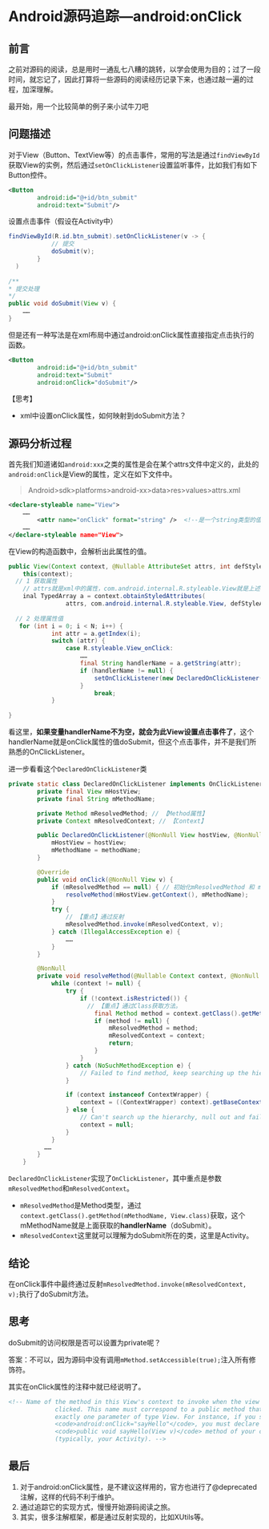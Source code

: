 # Android源码追踪—android:onClick

## 前言

之前对源码的阅读，总是用时一通乱七八糟的跳转，以学会使用为目的；过了一段时间，就忘记了，因此打算将一些源码的阅读经历记录下来，也通过敲一遍的过程，加深理解。

最开始，用一个比较简单的例子来小试牛刀吧

## 问题描述

对于View（Button、TextView等）的点击事件，常用的写法是通过`findViewById`获取View的实例，然后通过`setOnClickListener`设置监听事件，比如我们有如下Button控件。

```xml
<Button
        android:id="@+id/btn_submit"
        android:text="Submit"/>
```

设置点击事件（假设在Activity中）

```java
findViewById(R.id.btn_submit).setOnClickListener(v -> {
  			// 提交
  			doSubmit(v);
		}
  )
  
/**
* 提交处理
*/
public void doSubmit(View v) {
  	……
}
```



但是还有一种写法是在xml布局中通过android:onClick属性直接指定点击执行的函数。

```xml
<Button
        android:id="@+id/btn_submit"
        android:text="Submit"
        android:onClick="doSubmit"/>
```

【思考】

- xml中设置onClick属性，如何映射到doSubmit方法？



## 源码分析过程

首先我们知道诸如`android:xxx`之类的属性是会在某个attrs文件中定义的，此处的`android:onClick`是View的属性，定义在如下文件中。

> Android>sdk>platforms>android-xx>data>res>values>attrs.xml

````xml
<declare-styleable name="View">
  	……
		<attr name="onClick" format="string" />  <!--是一个string类型的值。-->
  	……
</declare-styleable name="View">
````



在View的构造函数中，会解析出此属性的值。

```java
public View(Context context, @Nullable AttributeSet attrs, int defStyleAttr, int defStyleRes) {
	this(context);
  // 1 获取属性
	// attrs就是xml中的属性，com.android.internal.R.styleable.View就是上述 <declare-styleable name="View">
	inal TypedArray a = context.obtainStyledAttributes(
                attrs, com.android.internal.R.styleable.View, defStyleAttr, defStyleRes);
  
  // 2 处理属性值
   for (int i = 0; i < N; i++) {
            int attr = a.getIndex(i);
            switch (attr) {
                case R.styleable.View_onClick:
                    ……
                    final String handlerName = a.getString(attr);
                    if (handlerName != null) {
                        setOnClickListener(new DeclaredOnClickListener(this, handlerName));
                    }
                		break;
            }
  
}
```

看这里，**如果变量handlerName不为空，就会为此View设置点击事件了**，这个handlerName就是onClick属性的值doSubmit，但这个点击事件，并不是我们所熟悉的OnClickListener。

进一步看看这个`DeclaredOnClickListener`类

```java
private static class DeclaredOnClickListener implements OnClickListener {
        private final View mHostView;
        private final String mMethodName;

        private Method mResolvedMethod; // 【Method属性】
        private Context mResolvedContext; // 【Context】

        public DeclaredOnClickListener(@NonNull View hostView, @NonNull String methodName) {
            mHostView = hostView;
            mMethodName = methodName;
        }

        @Override
        public void onClick(@NonNull View v) {
            if (mResolvedMethod == null) { // 初始化mResolvedMethod 和 mResolvedContext变量
                resolveMethod(mHostView.getContext(), mMethodName);
            }
            try {
              	// 【重点】通过反射
                mResolvedMethod.invoke(mResolvedContext, v);
            } catch (IllegalAccessException e) {
                ……
            }
        }

        @NonNull
        private void resolveMethod(@Nullable Context context, @NonNull String name) {
            while (context != null) {
                try {
                    if (!context.isRestricted()) {
                      // 【重点】通过Class获取方法。
                        final Method method = context.getClass().getMethod(mMethodName, View.class);
                        if (method != null) {
                            mResolvedMethod = method;
                            mResolvedContext = context;
                            return;
                        }
                    }
                } catch (NoSuchMethodException e) {
                    // Failed to find method, keep searching up the hierarchy.
                }

                if (context instanceof ContextWrapper) { 
                    context = ((ContextWrapper) context).getBaseContext();
                } else {
                    // Can't search up the hierarchy, null out and fail.
                    context = null;
                }
            }
          ……
        }
    }
```



`DeclaredOnClickListener`实现了`OnClickListener`，其中重点是参数`mResolvedMethod`和`mResolvedContext`。

- `mResolvedMethod`是Method类型，通过`context.getClass().getMethod(mMethodName, View.class)`获取，这个mMethodName就是上面获取的**handlerName**（doSubmit）。
- `mResolvedContext`这里就可以理解为doSubmit所在的类，这里是Activity。

## 结论

在onClick事件中最终通过反射`mResolvedMethod.invoke(mResolvedContext, v);`执行了doSubmit方法。

## 思考

doSubmit的访问权限是否可以设置为private呢？

答案：不可以，因为源码中没有调用`mMethod.setAccessible(true);`注入所有修饰符。

其实在onClick属性的注释中就已经说明了。

```xml
<!-- Name of the method in this View's context to invoke when the view is
             clicked. This name must correspond to a public method that takes
             exactly one parameter of type View. For instance, if you specify
             <code>android:onClick="sayHello"</code>, you must declare a
             <code>public void sayHello(View v)</code> method of your context
             (typically, your Activity). -->
```



## 最后

1. 对于android:onClick属性，是不建议这样用的，官方也进行了@deprecated注解，这样的代码不利于维护。
2. 通过追踪它的实现方式，慢慢开始源码阅读之旅。
3. 其实，很多注解框架，都是通过反射实现的，比如XUtils等。









